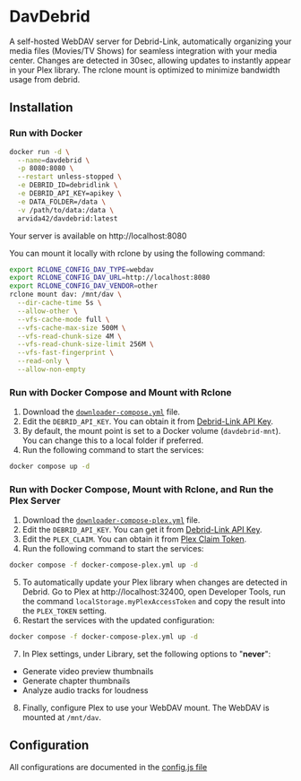 # DavDebrid

A self-hosted WebDAV server for Debrid-Link, automatically organizing your media files (Movies/TV Shows) for seamless integration with your media center. Changes are detected in 30sec, allowing updates to instantly appear in your Plex library. The rclone mount is optimized to minimize bandwidth usage from debrid.

## Installation

### Run with Docker

```bash
docker run -d \
  --name=davdebrid \
  -p 8080:8080 \
  --restart unless-stopped \
  -e DEBRID_ID=debridlink \
  -e DEBRID_API_KEY=apikey \
  -e DATA_FOLDER=/data \
  -v /path/to/data:/data \
  arvida42/davdebrid:latest
```

Your server is available on http://localhost:8080

You can mount it locally with rclone by using the following command:
```bash
export RCLONE_CONFIG_DAV_TYPE=webdav
export RCLONE_CONFIG_DAV_URL=http://localhost:8080
export RCLONE_CONFIG_DAV_VENDOR=other
rclone mount dav: /mnt/dav \
  --dir-cache-time 5s \
  --allow-other \
  --vfs-cache-mode full \
  --vfs-cache-max-size 500M \
  --vfs-read-chunk-size 4M \
  --vfs-read-chunk-size-limit 256M \
  --vfs-fast-fingerprint \
  --read-only \
  --allow-non-empty
```

### Run with Docker Compose and Mount with Rclone

1. Download the [`downloader-compose.yml`](./docker-compose.yml) file.
2. Edit the `DEBRID_API_KEY`. You can obtain it from [Debrid-Link API Key](https://debrid-link.com/webapp/apikey).
3. By default, the mount point is set to a Docker volume (`davdebrid-mnt`). You can change this to a local folder if preferred.
4. Run the following command to start the services:
  ```bash
  docker compose up -d
  ```

### Run with Docker Compose, Mount with Rclone, and Run the Plex Server

1. Download the [`downloader-compose-plex.yml`](./docker-compose-plex.yml) file.
2. Edit the `DEBRID_API_KEY`. You can get it from [Debrid-Link API Key](https://debrid-link.com/webapp/apikey).
3. Edit the `PLEX_CLAIM`. You can obtain it from [Plex Claim Token](https://plex.tv/claim).
4. Run the following command to start the services:
  ```bash
  docker compose -f docker-compose-plex.yml up -d
  ```
5. To automatically update your Plex library when changes are detected in Debrid. Go to Plex at http://localhost:32400, open Developer Tools, run the command `localStorage.myPlexAccessToken` and copy the result into the `PLEX_TOKEN` setting.
6. Restart the services with the updated configuration:
  ```bash
  docker compose -f docker-compose-plex.yml up -d
  ```
7. In Plex settings, under Library, set the following options to "**never**":
  - Generate video preview thumbnails
  - Generate chapter thumbnails
  - Analyze audio tracks for loudness
8. Finally, configure Plex to use your WebDAV mount. The WebDAV is mounted at `/mnt/dav`.

## Configuration

All configurations are documented in the [config.js file](./src/lib/config.js)